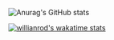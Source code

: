 ![Anurag's GitHub stats](https://github-readme-stats.vercel.app/api?username=ebo2022&show_icons=true&theme=radical&custom_title=Stats)

[![willianrod's wakatime stats](https://github-readme-stats.vercel.app/api/wakatime?username=ebo2022)](https://github.com/anuraghazra/github-readme-stats)
